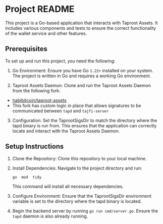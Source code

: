 
# Project README

This project is a Go-based application that interacts with Taproot Assets. It includes various components and tests to ensure the correct functionality of the wallet service and other features.

## Prerequisites

To set up and run this project, you need the following:

1. Go Environment: Ensure you have Go `1.22+` installed on your system. The project is written in Go and requires a working Go environment.

2. Taproot Assets Daemon: Clone and run the Taproot Assets Daemon from the following fork:

-   [habibitcoin/taproot-assets](https://github.com/habibitcoin/taproot-assets/tree/tajfi-fork)
-  This fork has custom logic in place that allows signatures to be communicated between `tapd` and `tajfi-server`

3. Configuration: Set the TaprootSigsDir to match the directory where the  tapd binary is run from. This ensures that the application can correctly locate and interact with the Taproot Assets Daemon.

## Setup Instructions

1.  Clone the Repository: Clone this repository to your local machine.

2. Install Dependencies: Navigate to the project directory and run:

	`go  mod  tidy`

	This command will install all necessary dependencies.

3.  Configure Environment: Ensure that the  TaprootSigsDir environment variable is set to the directory where the  tapd binary is located.
4. Begin the backend server by running `go run cmd/server.go`. Ensure the `tapd` daemon is also already running.